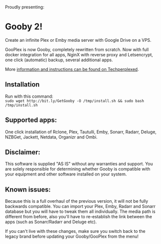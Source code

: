 Proudly presenting:

# Gooby 2!

Create an infinite Plex or Emby media server with Google Drive on a VPS.

GooPlex is now Gooby, completely rewritten from scratch. Now with full docker integration for all apps, NginX with reverse proxy and Letsencrypt, one click (automatic) backup, several additional apps.

More [information and instructions can be found on Techperplexed](http://bit.ly/TechPerplexed "How to create an infinite media server using a VPS and Cloud service").

## Installation

Run with this command:  
`sudo wget http://bit.ly/GetGooby -O /tmp/install.sh && sudo bash /tmp/install.sh`

## Supported apps:

One click installation of Rclone, Plex, Tautulli, Emby, Sonarr, Radarr, Deluge, NZBGet, Jackett, Netdata, Organizr and Ombi.

## Disclaimer:

This software is supplied "AS IS" without any warranties and support. You are solely responsible for determining whether Gooby is compatible with your equipment and other software installed on your system.

## Known issues:

Because this is a full overhaul of the previous version, it will not be fully backwards compatible. You can import your Plex, Emby, Radarr and Sonarr database but you will have to tweak them all individually. The media path is different from before, also you'll have to re-establish the link between the apps (such as Sonarr/Radarr and Deluge etc).

If you can't live with these changes, make sure you switch back to the legacy brand before updating your Gooby/GooPlex from the menu!
